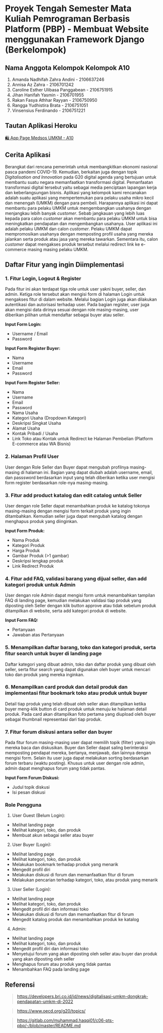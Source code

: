 # Proyek Tengah Semester Mata Kuliah Pemrograman Berbasis Platform (PBP) - Membuat Website menggunakan Framework Django (Berkelompok)
## Nama Anggota Kelompok Kelompok A10
1. Amanda Nadhifah Zahra Andini - 2106637246
2. Annisa Az Zahra - 2106701242
3. Caroline Esther Ulibasa Panggabean - 2106751915
4. Jihan Hanifah Yasmin - 2106701955
5. Rakan Fasya Athhar Rayyan - 2106750950
6. Rangga Yudhistira Brata - 2106751051
7. Vinsensius Ferdinando - 2106751221

## Tautan Aplikasi Heroku
[🛍 App Page Medsos UMKM - A10](https://medsos-umkm.herokuapp.com/)

## Cerita Aplikasi
Berangkat dari rencana pemerintah untuk membangkitkan ekonomi nasional pasca pandemi COVID-19. Kemudian, berkaitan juga dengan topik *Digitalisation and Innovation* pada G20 digital agenda yang bertujuan untuk membantu suatu negara memanfaatkan transformasi digital. Pemanfaatan transformasi digital tersebut yaitu sebagai media penciptaan lapangan kerja dan keberlangsungan bisnis. Aplikasi yang kelompok kami rencanakan adalah suatu aplikasi yang mempertemukan para pelaku usaha mikro kecil dan menengah (UMKM) dengan para pembeli. Harapannya aplikasi ini dapat membantu para pelaku UMKM untuk mengembangkan usahanya dengan menjangkau lebih banyak *customer*. Sebab jangkauan yang lebih luas kepada para calon *customer* akan membantu para pelaku UMKM untuk bisa meningkatkan pendapatan dan mengembangkan usahanya.
User aplikasi ini adalah pelaku UMKM dan calon *customer*. Pelaku UMKM dapat mempromosikan usahanya dengan memposting profil usaha yang mereka jalankan serta produk atau jasa yang mereka tawarkan. Sementara itu, calon *customer* dapat mengakses produk tersebut melalui redirect link ke e-commerce masing masing pelaku UMKM. 

	
## Daftar Fitur yang ingin Diimplementasi
### 1. Fitur Login, Logout & Register
Pada fitur ini akan terdapat tiga role untuk user yakni buyer, seller, dan admin. Ketiga role tersebut akan mengisi form di halaman Login untuk mengakses fitur di dalam website. Melalui bagian Login juga akan dilakukan autentikasi dan autorisasi terhadap user. Pada bagian register, user juga akan mengisi data dirinya sesuai dengan role masing-masing, user diberikan pilihan untuk mendaftar sebagai buyer atau seller. 

**Input Form Login:**
- Username / Email
- Password

**Input Form Register Buyer:**
- Nama
- Username
- Email
- Password

**Input Form Register Seller:**
- Nama
- Username
- Email
- Password
- Nama Usaha
- Kategori Usaha (Dropdown Kategori)
- Deskripsi Singkat Usaha
- Alamat Usaha 
- Kontak Pribadi / Usaha
- Link Toko atau Kontak untuk Redirect ke Halaman Pembelian (Platform E-commerce atau WA Bisnis)


### 2. Halaman Profil User
User dengan Role Seller dan Buyer dapat mengubah profilnya masing-masing di halaman ini. Bagian yang dapat diubah adalah username, email, dan passsword berdasarkan input yang telah diberikan ketika user mengisi form register berdasarkan role-nya masing-masing.

### 3. Fitur add product katalog dan edit catalog untuk Seller
User dengan role Seller dapat menambahkan produk ke katalog tokonya masing-masing dengan mengisi form terkait produk yang ingin ditambahkan. Kemudian seller juga dapat mengubah katalog dengan menghapus produk yang diinginkan.

**Input Form Produk:**
- Nama Produk
- Kategori Produk
- Harga Produk
- Gambar Produk (>1 gambar)
- Deskripsi lengkap produk
- Link Redirect Produk

### 4. Fitur add FAQ, validasi barang yang dijual seller, dan add kategori produk untuk Admin
User dengan role Admin dapat mengisi form untuk menambahkan tampilan FAQ di landing page, kemudian melakukan validasi tiap produk yang diposting oleh Seller dengan klik button approve atau tidak sebelum produk ditampilkan di website, serta add kategori produk di website.

**Input Form FAQ:**
- Pertanyaan
- Jawaban atas Pertanyaan

### 5. Menampilkan daftar barang, toko dan kategori produk, serta fitur search untuk buyer di landing page
Daftar kategori yang dibuat admin, toko dan daftar produk yang dibuat oleh seller, serta fitur search yang dapat digunakan oleh buyer untuk mencari toko dan produk yang mereka inginkan.

### 6. Menampilkan card produk dan detail produk dan implementasi fitur bookmark toko atau produk untuk buyer
Detail tiap produk yang telah dibuat oleh seller akan ditampilkan ketika buyer meng-klik button di card produk untuk menuju ke halaman detail produk. Pada card akan ditampilkan foto pertama yang diupload oleh buyer sebagai thumbnail representasi dari tiap produk.

### 7. Fitur forum diskusi antara seller dan buyer
Pada fitur forum masing-masing user dapat memilih topik (filter) yang ingin mereka baca dan diskusikan. Buyer dan Seller dapat saling berinteraksi memposting pendapat mereka, bertanya, menjawab, dan lainnya dengan mengisi form. Selain itu user juga dapat melakukan sorting berdasarkan forum terbaru (waktu posting). Khusus untuk user dengan role admin, admin dapat menghapus forum yang tidak pantas. 

**Input Form Forum Diskusi:**
- Judul topik diskusi
- Isi pesan diskusi

### Role Pengguna
1. User Guest (Belum Login):
- Melihat landing page
- Melihat kategori, toko, dan produk
- Membuat akun sebagai seller atau buyer

2. User Buyer (Login):
- Melihat landing page
- Melihat kategori, toko, dan produk
- Melakukan bookmark terhadap produk yang menarik
- Mengedit profil diri
- Melakukan diskusi di forum dan memanfaatkan fitur di forum
- Melakukan pencarian terhadap kategori, toko, atau produk yang menarik

3. User Seller (Login):
- Melihat landing page
- Melihat kategori, toko, dan produk
- Mengedit profil diri dan informasi toko 
- Melakukan diskusi di forum dan memanfaatkan fitur di forum
- Mengedit katalog produk dan menambahkan produk ke katalog

4. Admin:
- Melihat landing page
- Melihat kategori, toko, dan produk
- Mengedit profil diri dan informasi toko 
- Menyetujui forum yang akan diposting oleh seller atau buyer dan produk yang akan diposting oleh seller
- Menghapus forum atau produk yang tidak pantas
- Menambahkan FAQ pada landing page

## Referensi
> https://developers.bri.co.id/id/news/digitalisasi-umkm-dongkrak-pendapatan-umkm-di-2022

> https://www.oecd.org/g20/topics/

> https://gitlab.com/muhammad.haqqi01/c06-pts-pbp/-/blob/master/README.md



